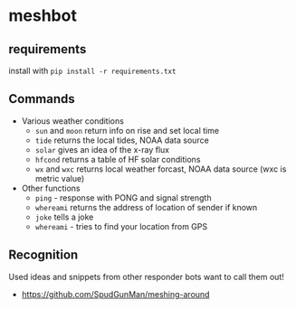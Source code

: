 # meshbot

## requirements

install with `pip install -r requirements.txt`

## Commands

- Various weather conditions
  - `sun` and `moon` return info on rise and set local time
  - `tide` returns the local tides, NOAA data source
  - `solar` gives an idea of the x-ray flux
  - `hfcond` returns a table of HF solar conditions
  - `wx` and `wxc` returns local weather forcast, NOAA data source (wxc is metric value)
- Other functions
  - `ping` - response with PONG and signal strength
  - `whereami` returns the address of location of sender if known
  - `joke` tells a joke
  - `whereami` - tries to find your location from GPS

## Recognition

Used ideas and snippets from other responder bots want to call them out!
 - https://github.com/SpudGunMan/meshing-around
